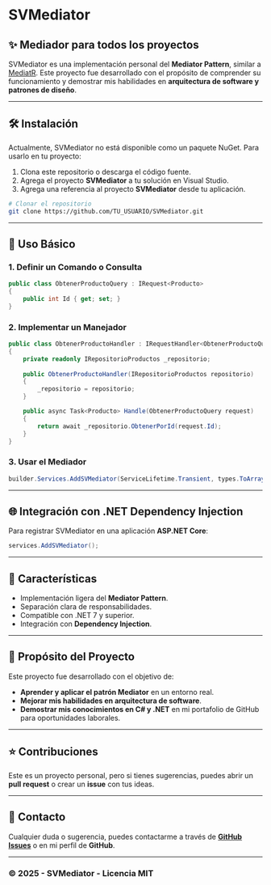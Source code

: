 # SVMediator

## ✨ Mediador para todos los proyectos

SVMediator es una implementación personal del **Mediator Pattern**, similar a [MediatR](https://github.com/jbogard/MediatR). Este proyecto fue desarrollado con el propósito de comprender su funcionamiento y demostrar mis habilidades en **arquitectura de software y patrones de diseño**.

---

## 🛠️ Instalación

Actualmente, SVMediator no está disponible como un paquete NuGet. Para usarlo en tu proyecto:

1. Clona este repositorio o descarga el código fuente.
2. Agrega el proyecto **SVMediator** a tu solución en Visual Studio.
3. Agrega una referencia al proyecto **SVMediator** desde tu aplicación.

```sh
# Clonar el repositorio
git clone https://github.com/TU_USUARIO/SVMediator.git
```

---

## 🔧 Uso Básico

### 1. Definir un Comando o Consulta
```csharp
public class ObtenerProductoQuery : IRequest<Producto>
{
    public int Id { get; set; }
}
```

### 2. Implementar un Manejador
```csharp
public class ObtenerProductoHandler : IRequestHandler<ObtenerProductoQuery, Producto>
{
    private readonly IRepositorioProductos _repositorio;
    
    public ObtenerProductoHandler(IRepositorioProductos repositorio)
    {
        _repositorio = repositorio;
    }

    public async Task<Producto> Handle(ObtenerProductoQuery request)
    {
        return await _repositorio.ObtenerPorId(request.Id);
    }
}
```

### 3. Usar el Mediador
```csharp
builder.Services.AddSVMediator(ServiceLifetime.Transient, types.ToArray());
```

---

## 🌐 Integración con .NET Dependency Injection
Para registrar SVMediator en una aplicación **ASP.NET Core**:

```csharp
services.AddSVMediator();
```

---

## 👀 Características
- Implementación ligera del **Mediator Pattern**.
- Separación clara de responsabilidades.
- Compatible con .NET 7 y superior.
- Integración con **Dependency Injection**.

---

## 🚀 Propósito del Proyecto
Este proyecto fue desarrollado con el objetivo de:
- **Aprender y aplicar el patrón Mediator** en un entorno real.
- **Mejorar mis habilidades en arquitectura de software**.
- **Demostrar mis conocimientos en C# y .NET** en mi portafolio de GitHub para oportunidades laborales.

---

## ⭐ Contribuciones
Este es un proyecto personal, pero si tienes sugerencias, puedes abrir un **pull request** o crear un **issue** con tus ideas.

---

## 👋 Contacto
Cualquier duda o sugerencia, puedes contactarme a través de **[GitHub Issues](https://github.com/TU_USUARIO/SVMediator/issues)** o en mi perfil de **GitHub**.

---

### © 2025 - SVMediator - Licencia MIT
